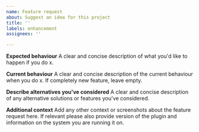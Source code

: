 ```yaml
---
name: Feature request
about: Suggest an idea for this project
title: ''
labels: enhancement
assignees: ''

---
```


**Expected behaviour**
A clear and concise description of what you'd like to happen if you do x.

**Current behaviour**
A clear and concise description of the current behaviour when you do x. If completely
new feature, leave empty.

**Describe alternatives you've considered**
A clear and concise description of any alternative solutions or features you've considered.

**Additional context**
Add any other context or screenshots about the feature request here. If relevant please
also provide version of the plugin and information on the system you are running it on.
